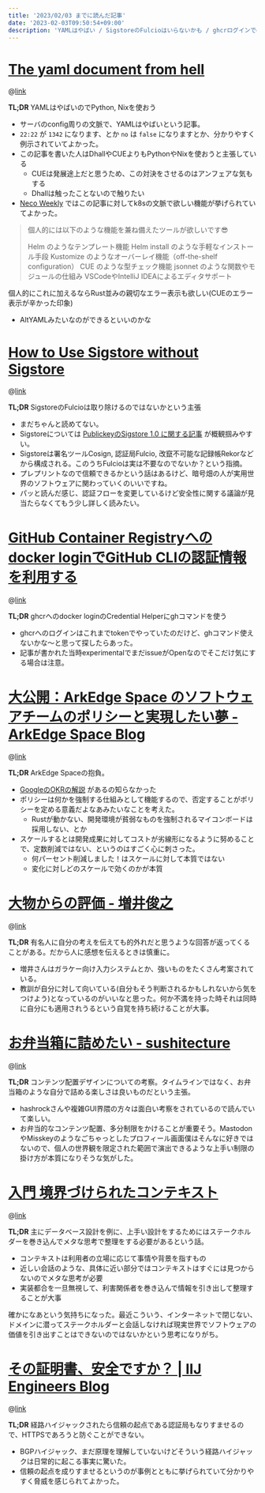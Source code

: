 ```yaml
---
title: '2023/02/03 までに読んだ記事'
date: '2023-02-03T09:50:54+09:00'
description: 'YAMLはやばい / SigstoreのFulcioはいらないかも / ghcrログインでghを使う / ソフトウェアチームのポリシー / 感想を言うときは気をつけよう / お弁当箱のようなコンテンツ配置 / ステークホルダーを巻き込んで設計 / BGPハイジャックは怖い'
---
```


# [The yaml document from hell](https://ruudvanasseldonk.com/2023/01/11/the-yaml-document-from-hell)

@[link](https://ruudvanasseldonk.com/2023/01/11/the-yaml-document-from-hell)

**TL;DR** YAMLはやばいのでPython, Nixを使おう

- サーバのconfig周りの文脈で、YAMLはやばいという記事。
- `22:22` が `1342` になります、とか `no` は `false` になりますとか、分かりやすく例示されていてよかった。
- この記事を書いた人はDhallやCUEよりもPythonやNixを使おうと主張している
  - CUEは発展途上だと思うため、この対決をさせるのはアンフェアな気もする
  - Dhallは触ったことないので触りたい
- [Neco Weekly](https://zenn.dev/cybozu_neco/articles/neco-weekly-2023-01-20) ではこの記事に対してk8sの文脈で欲しい機能が挙げられていてよかった。

> 個人的には以下のような機能を兼ね備えたツールが欲しいです😎
> 
> Helm のようなテンプレート機能
> Helm install のような手軽なインストール手段
> Kustomize のようなオーバーレイ機能（off-the-shelf configuration）
> CUE のような型チェック機能
> jsonnet のような関数やモジュールの仕組み
> VSCodeやIntelliJ IDEAによるエディタサポート

個人的にこれに加えるならRust並みの親切なエラー表示も欲しい(CUEのエラー表示が辛かった印象)

- AltYAMLみたいなのができるといいのかな

# [How to Use Sigstore without Sigstore](https://eprint.iacr.org/2023/003)

@[link](https://eprint.iacr.org/2023/003)

**TL;DR** SigstoreのFulcioは取り除けるのではないかという主張

- まだちゃんと読めてない。
- Sigstoreについては [PublickeyのSigstore 1.0 に関する記事](https://www.publickey1.jp/blog/22/openssfsigstore.html) が概観掴みやすい。
- Sigstoreは署名ツールCosign, 認証局Fulcio, 改竄不可能な記録帳Rekorなどから構成される。このうちFulcioは実は不要なのでないか？という指摘。
- プレプリントなので信頼できるかという話はあるけど、暗号畑の人が実用世界のソフトウェアに関わっていくのいいですね。
- パッと読んだ感じ、認証フローを変更しているけど安全性に関する議論が見当たらなくてもう少し詳しく読みたい。

# [GitHub Container Registryへのdocker loginでGitHub CLIの認証情報を利用する](https://zenn.dev/mh4gf/articles/ff4a36eb2580a3)

@[link](https://zenn.dev/mh4gf/articles/ff4a36eb2580a3)

**TL;DR** ghcrへのdocker loginのCredential Helperにghコマンドを使う

- ghcrへのログインはこれまでtokenでやっていたのだけど、ghコマンド使えないかな〜と思って探したらあった。
- 記事が書かれた当時experimentalでまだissueがOpenなのでそこだけ気にする場合は注意。

# [大公開：ArkEdge Space のソフトウェアチームのポリシーと実現したい夢 - ArkEdge Space Blog](https://blog.arkedge.space/entry/2023/01/24/113000)

@[link](https://blog.arkedge.space/entry/2023/01/24/113000)

**TL;DR** ArkEdge Spaceの抱負。

- [GoogleのOKRの解説](https://rework.withgoogle.com/jp/guides/set-goals-with-okrs/) があるの知らなかった
- ポリシーは何かを強制する仕組みとして機能するので、否定することがポリシーを定める意義だよなあみたいなことを考えた。
  - Rustが動かない、開発環境が貧弱なものを強制されるマイコンボードは採用しない、とか
- スケールするとは開発成果に対してコストが劣線形になるように努めることで、定数削減ではない、というのはすごく心に刺さった。
  - 何パーセント削減しました！はスケールに対して本質ではない
  - 変化に対しどのスケールで効くのかが本質

# [大物からの評価 - 増井俊之](https://scrapbox.io/masui/%E5%A4%A7%E7%89%A9%E3%81%8B%E3%82%89%E3%81%AE%E8%A9%95%E4%BE%A1)

@[link](https://scrapbox.io/masui/%E5%A4%A7%E7%89%A9%E3%81%8B%E3%82%89%E3%81%AE%E8%A9%95%E4%BE%A1)

**TL;DR** 有名人に自分の考えを伝えても的外れだと思うような回答が返ってくることがある。だから人に感想を伝えるときは慎重に。

- 増井さんはガラケー向け入力システムとか、強いものをたくさん考案されている。
- 教訓が自分に対して向いている(自分もそう判断されるかもしれないから気をつけよう)となっているのがいいなと思った。何か不満を持った時それは同時に自分にも適用されうるという自覚を持ち続けることが大事。

# [お弁当箱に詰めたい - sushitecture](https://scrapbox.io/sushitecture/%E3%81%8A%E5%BC%81%E5%BD%93%E7%AE%B1%E3%81%AB%E8%A9%B0%E3%82%81%E3%81%9F%E3%81%84)

@[link](https://scrapbox.io/sushitecture/%E3%81%8A%E5%BC%81%E5%BD%93%E7%AE%B1%E3%81%AB%E8%A9%B0%E3%82%81%E3%81%9F%E3%81%84)

**TL;DR** コンテンツ配置デザインについての考察。タイムラインではなく、お弁当箱のような自分で詰める楽しさは良いものだという主張。

- hashrockさんや複雑GUI界隈の方々は面白い考察をされているので読んでいて楽しい。
- お弁当的なコンテンツ配置、多分制限をかけることが重要そう。MastodonやMisskeyのようなごちゃっとしたプロフィール画面僕はそんなに好きではないので、個人の世界観を限定された範囲で演出できるような上手い制限の掛け方が本質になりそうな気がした。

# [入門 境界づけられたコンテキスト](https://speakerdeck.com/ytake/ru-men-jing-jie-dukeraretakontekisuto)

@[link](https://speakerdeck.com/ytake/ru-men-jing-jie-dukeraretakontekisuto)

**TL;DR** 主にデータベース設計を例に、上手い設計をするためにはステークホルダーを巻き込んでメタな思考で整理をする必要があるという話。

- コンテキストは利用者の立場に応じて事情や背景を指すもの
- 近しい会話のような、具体に近い部分ではコンテキストはすぐには見つからないのでメタな思考が必要
- 実装都合を一旦無視して、利害関係者を巻き込んで情報を引き出して整理することが大事

確かになあという気持ちになった。最近こういう、インターネットで閉じない、ドメインに潜ってステークホルダーと会話しなければ現実世界でソフトウェアの価値を引き出すことはできないのではないかという思考になりがち。

# [その証明書、安全ですか？ | IIJ Engineers Blog](https://eng-blog.iij.ad.jp/archives/17668)

@[link](https://eng-blog.iij.ad.jp/archives/17668)

**TL;DR** 経路ハイジャックされたら信頼の起点である認証局もなりすませるので、HTTPSであろうと防ぐことができない。

- BGPハイジャック、まだ原理を理解していないけどそういう経路ハイジャックは日常的に起こる事実に驚いた。
- 信頼の起点を成りすませるというのが事例とともに挙げられていて分かりやすく脅威を感じられてよかった。
